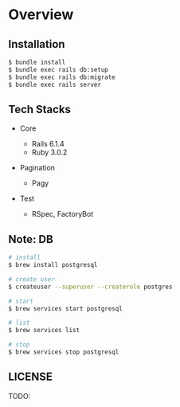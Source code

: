 # Overview

## Installation

```zsh
$ bundle install
$ bundle exec rails db:setup
$ bundle exec rails db:migrate
$ bundle exec rails server
```

## Tech Stacks

- Core

  - Rails 6.1.4
  - Ruby 3.0.2

- Pagination

  - Pagy

- Test

  - RSpec, FactoryBot

## Note: DB

```zsh
# install
$ brew install postgresql

# create user
$ createuser --superuser --createrole postgres

# start
$ brew services start postgresql

# list
$ brew services list

# stop
$ brew services stop postgresql
```

## LICENSE

TODO:
